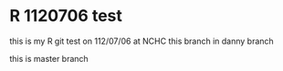 # R 1120706 test

this is my R git test on 112/07/06 at NCHC
this branch in danny branch

this is master branch